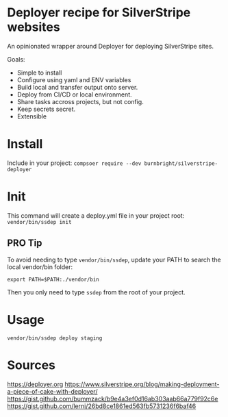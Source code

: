 # Deployer recipe for SilverStripe websites

An opinionated wrapper around Deployer for deploying SilverStripe sites.

Goals:
 * Simple to install
 * Configure using yaml and ENV variables
 * Build local and transfer output onto server.
 * Deploy from CI/CD or local environment.
 * Share tasks accross projects, but not config.
 * Keep secrets secret.
 * Extensible

# Install

Include in your project:
`compsoer require --dev burnbright/silverstripe-deployer`

# Init

This command will create a deploy.yml file in your project root:
`vendor/bin/ssdep init`

## PRO Tip

To avoid needing to type `vendor/bin/ssdep`, update your PATH to search the local vendor/bin folder:
```
export PATH=$PATH:./vendor/bin
```
Then you only need to type `ssdep` from the root of your project.

# Usage

`vendor/bin/ssdep deploy staging`

# Sources

https://deployer.org
https://www.silverstripe.org/blog/making-deployment-a-piece-of-cake-with-deployer/
https://gist.github.com/bummzack/b9e4a3ef0d16ab303aab66a779f92c6e
https://gist.github.com/lerni/26bd8ce1861ed563fb5731236f6baf46
